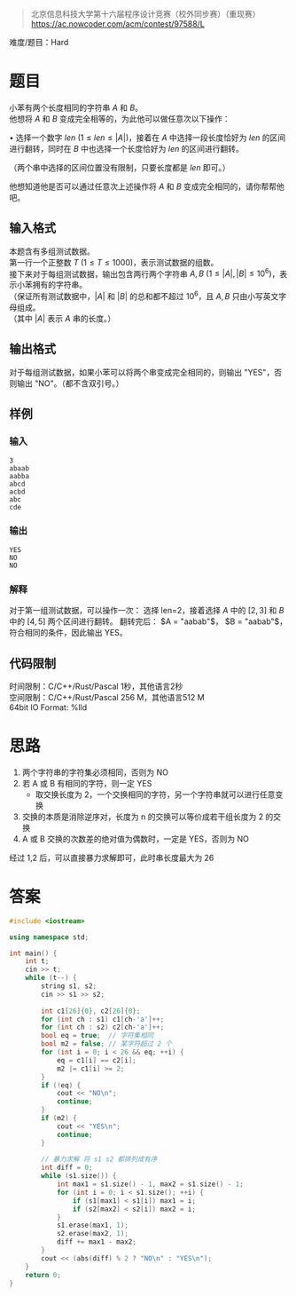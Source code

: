 > 北京信息科技大学第十六届程序设计竞赛（校外同步赛）（重现赛）
> https://ac.nowcoder.com/acm/contest/97588/L

难度/题目：Hard
# 题目

小苯有两个长度相同的字符串 $A$ 和 $B$。  
他想将 $A$ 和 $B$ 变成完全相等的，为此他可以做任意次以下操作：  

$\bullet$ 选择一个数字 $len\ (1 \leq len \leq |A|)$，接着在 $A$ 中选择一段长度恰好为 $len$ 的区间进行翻转，同时在 $B$ 中也选择一个长度恰好为 $len$ 的区间进行翻转。

（两个串中选择的区间位置没有限制，只要长度都是 $len$ 即可。）  
  
他想知道他是否可以通过任意次上述操作将 $A$ 和 $B$ 变成完全相同的，请你帮帮他吧。
## 输入格式

本题含有多组测试数据。  
第一行一个正整数 $T\ (1 \leq T \leq 1000)$，表示测试数据的组数。  
接下来对于每组测试数据，输出包含两行两个字符串 $A, B\ (1 \leq |A|, |B| \leq 10^6)$，表示小苯拥有的字符串。  
（保证所有测试数据中，$|A|$ 和 $|B|$ 的总和都不超过 $10^6$，且 $A, B$ 只由小写英文字母组成。  
（其中 $|A|$ 表示 $A$ 串的长度。）
## 输出格式

对于每组测试数据，如果小苯可以将两个串变成完全相同的，则输出 "YES"，否则输出 "NO"。（都不含双引号。）
## 样例
### 输入

```
3
abaab
aabba
abcd
acbd
abc
cde
```
### 输出

```
YES
NO
NO
```
### 解释

对于第一组测试数据，可以操作一次： 选择 len=2，接着选择 $A$ 中的 $[2, 3]$ 和 $B$ 中的 $[4, 5]$ 两个区间进行翻转。 翻转完后： $A = "aabab"$， $B = "aabab"$，符合相同的条件，因此输出 YES。
## 代码限制

时间限制：C/C++/Rust/Pascal 1秒，其他语言2秒  
空间限制：C/C++/Rust/Pascal 256 M，其他语言512 M  
64bit IO Format: %lld
# 思路

1. 两个字符串的字符集必须相同，否则为 NO
2. 若 A 或 B 有相同的字符，则一定 YES
	- 取交换长度为 2，一个交换相同的字符，另一个字符串就可以进行任意变换
3. 交换的本质是消除逆序对，长度为 n 的交换可以等价成若干组长度为 2 的交换
4. A 或 B 交换的次数差的绝对值为偶数时，一定是 YES，否则为 NO

经过 1,2 后，可以直接暴力求解即可，此时串长度最大为 26
# 答案

```c++
#include <iostream>

using namespace std;

int main() {
    int t;
    cin >> t;
    while (t--) {
        string s1, s2;
        cin >> s1 >> s2;
        
        int c1[26]{0}, c2[26]{0};
        for (int ch : s1) c1[ch-'a']++;
        for (int ch : s2) c2[ch-'a']++;
        bool eq = true;  // 字符集相同
        bool m2 = false; // 某字符超过 2 个
        for (int i = 0; i < 26 && eq; ++i) {
            eq = c1[i] == c2[i];
            m2 |= c1[i] >= 2;
        }
        if (!eq) {
            cout << "NO\n";
            continue;
        }
        if (m2) {
            cout << "YES\n";
            continue;
        }
        
        // 暴力求解 将 s1 s2 都排列成有序
        int diff = 0;
        while (s1.size()) {
            int max1 = s1.size() - 1, max2 = s1.size() - 1;
            for (int i = 0; i < s1.size(); ++i) {
                if (s1[max1] < s1[i]) max1 = i;
                if (s2[max2] < s2[i]) max2 = i;
            }
            s1.erase(max1, 1);
            s2.erase(max2, 1);
            diff += max1 - max2;
        }
        cout << (abs(diff) % 2 ? "NO\n" : "YES\n");
    }
    return 0;
}
```